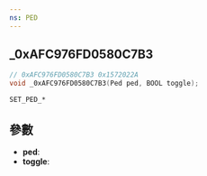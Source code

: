 ```yaml
---
ns: PED
---
```

## _0xAFC976FD0580C7B3

```c
// 0xAFC976FD0580C7B3 0x1572022A
void _0xAFC976FD0580C7B3(Ped ped, BOOL toggle);
```

```
SET_PED_*
```

## 參數
* **ped**: 
* **toggle**: 

